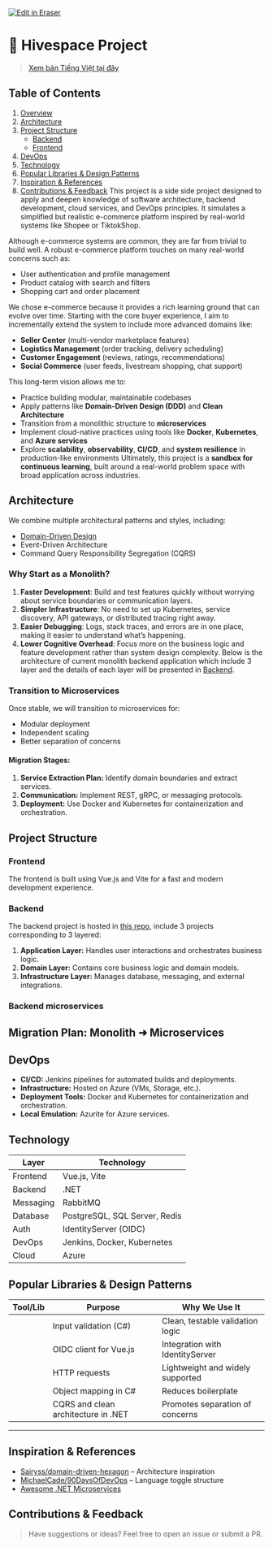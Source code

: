<p><a target="_blank" href="https://app.eraser.io/workspace/AT46KPSmysGG3uqr7lVk" id="edit-in-eraser-github-link"><img alt="Edit in Eraser" src="https://firebasestorage.googleapis.com/v0/b/second-petal-295822.appspot.com/o/images%2Fgithub%2FOpen%20in%20Eraser.svg?alt=media&amp;token=968381c8-a7e7-472a-8ed6-4a6626da5501"></a></p>

# 🛒 Hivespace Project
> [Xem bản Tiếng Việt tại đây](https://file+.vscode-resource.vscode-cdn.net/e%3A/Project/Hivespace/.github/profile/README.vi.md) 

## Table of Contents
1. [Overview](https://file+.vscode-resource.vscode-cdn.net/e%3A/Project/Hivespace/.github/profile/README.md#overview) 
2. [Architecture](https://file+.vscode-resource.vscode-cdn.net/e%3A/Project/Hivespace/.github/profile/README.md#architecture) 
3. [Project Structure](https://file+.vscode-resource.vscode-cdn.net/e%3A/Project/Hivespace/.github/profile/README.md#project-structure) 
    - [Backend](https://file+.vscode-resource.vscode-cdn.net/e%3A/Project/Hivespace/.github/profile/README.md#backend) 
    - [Frontend](https://file+.vscode-resource.vscode-cdn.net/e%3A/Project/Hivespace/.github/profile/README.md#frontend) 
4. [DevOps](https://file+.vscode-resource.vscode-cdn.net/e%3A/Project/Hivespace/.github/profile/README.md#devops) 
5. [Technology](https://file+.vscode-resource.vscode-cdn.net/e%3A/Project/Hivespace/.github/profile/README.md#technology) 
6. [Popular Libraries & Design Patterns](https://file+.vscode-resource.vscode-cdn.net/e%3A/Project/Hivespace/.github/profile/README.md#popular-libraries--design-patterns) 
7. [Inspiration & References](https://file+.vscode-resource.vscode-cdn.net/e%3A/Project/Hivespace/.github/profile/README.md#inspiration--references) 
8. [Contributions & Feedback](https://file+.vscode-resource.vscode-cdn.net/e%3A/Project/Hivespace/.github/profile/README.md#contributions--feedback) 
This project is a side side project designed to apply and deepen knowledge of software architecture, backend development, cloud services, and DevOps principles. It simulates a simplified but realistic e-commerce platform inspired by real-world systems like Shopee or TiktokShop.

Although e-commerce systems are common, they are far from trivial to build well. A robust e-commerce platform touches on many real-world concerns such as:

- User authentication and profile management
- Product catalog with search and filters
- Shopping cart and order placement

We chose e-commerce because it provides a rich learning ground that can evolve over time. Starting with the core buyer experience, I aim to incrementally extend the system to include more advanced domains like:

- **Seller Center** (multi-vendor marketplace features)
- **Logistics Management** (order tracking, delivery scheduling)
- **Customer Engagement** (reviews, ratings, recommendations)
- **Social Commerce** (user feeds, livestream shopping, chat support)


This long-term vision allows me to:

- Practice building modular, maintainable codebases
- Apply patterns like **Domain-Driven Design (DDD)** and **Clean Architecture**
- Transition from a monolithic structure to **microservices**
- Implement cloud-native practices using tools like **Docker**, **Kubernetes**, and **Azure services**
- Explore **scalability**, **observability**, **CI/CD**, and **system resilience** in production-like environments
Ultimately, this project is a **sandbox for continuous learning**, built around a real-world problem space with broad application across industries.

## Architecture
We combine multiple architectural patterns and styles, including:

- [Domain-Driven Design](https://file+.vscode-resource.vscode-cdn.net/e%3A/Project/Hivespace/.github/architecture/domain-driven-design.md) 
- Event-Driven Architecture
- Command Query Responsibility Segregation (CQRS)
### Why Start as a Monolith?
1. **Faster Development**: Build and test features quickly without worrying about service boundaries or communication layers.
2. **Simpler Infrastructure**: No need to set up Kubernetes, service discovery, API gateways, or distributed tracing right away.
3. **Easier Debugging**: Logs, stack traces, and errors are in one place, making it easier to understand what’s happening.
4. **Lower Cognitive Overhead**: Focus more on the business logic and feature development rather than system design complexity.
Below is the architecture of current monolith backend application which include 3 layer and the details of each layer will be presented in [Backend](https://file+.vscode-resource.vscode-cdn.net/e%3A/Project/Hivespace/.github/profile/README.md#backend).

### Transition to Microservices
Once stable, we will transition to microservices for:

- Modular deployment
- Independent scaling
- Better separation of concerns
#### Migration Stages:
1. **Service Extraction Plan:** Identify domain boundaries and extract services.
2. **Communication:** Implement REST, gRPC, or messaging protocols.
3. **Deployment:** Use Docker and Kubernetes for containerization and orchestration.
## Project Structure
### Frontend
The frontend is built using Vue.js and Vite for a fast and modern development experience.

### Backend
The backend project is hosted in [this repo](https://github.com/HiveSpaceTeam/hivespace.backend), include 3 projects corresponding to 3 layered:

1. **Application Layer:** Handles user interactions and orchestrates business logic.
2. **Domain Layer:** Contains core business logic and domain models.
3. **Infrastructure Layer:** Manages database, messaging, and external integrations.
### Backend microservices
## Migration Plan: Monolith ➜ Microservices
## DevOps
- **CI/CD:** Jenkins pipelines for automated builds and deployments.
- **Infrastructure:** Hosted on Azure (VMs, Storage, etc.).
- **Deployment Tools:** Docker and Kubernetes for containerization and orchestration.
- **Local Emulation:** Azurite for Azure services.
## Technology
| Layer | Technology |
| ----- | ----- |
| Frontend | Vue.js, Vite |
| Backend | .NET |
| Messaging | RabbitMQ |
| Database | PostgreSQL, SQL Server, Redis |
| Auth | IdentityServer (OIDC) |
| DevOps | Jenkins, Docker, Kubernetes |
| Cloud | Azure |
## Popular Libraries & Design Patterns
| Tool/Lib | Purpose | Why We Use It |
| ----- | ----- | ----- |
|  | Input validation (C#) | Clean, testable validation logic |
|  | OIDC client for Vue.js | Integration with IdentityServer |
|  | HTTP requests | Lightweight and widely supported |
|  | Object mapping in C# | Reduces boilerplate |
|  | CQRS and clean architecture in .NET | Promotes separation of concerns |
---

## Inspiration & References
- [Sairyss/domain-driven-hexagon](https://github.com/Sairyss/domain-driven-hexagon)  – Architecture inspiration
- [MichaelCade/90DaysOfDevOps](https://github.com/MichaelCade/90DaysOfDevOps)  – Language toggle structure
- [Awesome .NET Microservices](https://github.com/thangchung/awesome-dotnet-core#microservices) 
## Contributions & Feedback
> Have suggestions or ideas? Feel free to open an issue or submit a PR.





<!--- Eraser file: https://app.eraser.io/workspace/AT46KPSmysGG3uqr7lVk --->